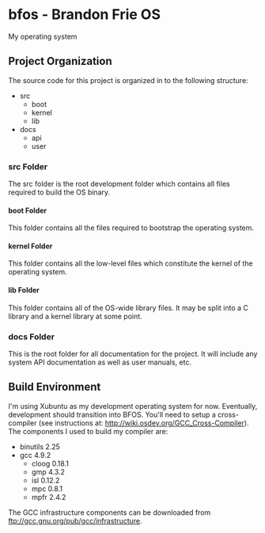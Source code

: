# bfos - Brandon Frie OS
My operating system


## Project Organization
The source code for this project is organized in to the following structure:

- src
  - boot
  - kernel
  - lib
- docs
  - api
  - user
  
### src Folder
The src folder is the root development folder which contains all files required to build the OS binary.

#### boot Folder
This folder contains all the files required to bootstrap the operating system.

#### kernel Folder
This folder contains all the low-level files which constitute the kernel of the operating system.

#### lib Folder
This folder contains all of the OS-wide library files.  It may be split into a C library and a kernel library at some point.

### docs Folder
This is the root folder for all documentation for the project.  It will include any system API documentation as well as user manuals, etc.

## Build Environment
I'm using Xubuntu as my development operating system for now.  Eventually, development should transition into BFOS.  You'll need to setup a cross-compiler (see instructions at: http://wiki.osdev.org/GCC_Cross-Compiler).  The components I used to build my compiler are:
- binutils 2.25
- gcc 4.9.2
  - cloog 0.18.1
  - gmp 4.3.2
  - isl 0.12.2
  - mpc 0.8.1
  - mpfr 2.4.2
 
The GCC infrastructure components can be downloaded from ftp://gcc.gnu.org/pub/gcc/infrastructure.